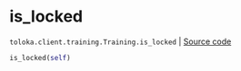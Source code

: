 # is_locked
`toloka.client.training.Training.is_locked` | [Source code](https://github.com/Toloka/toloka-kit/blob/v1.0.2/src/client/training.py#L117)

```python
is_locked(self)
```

